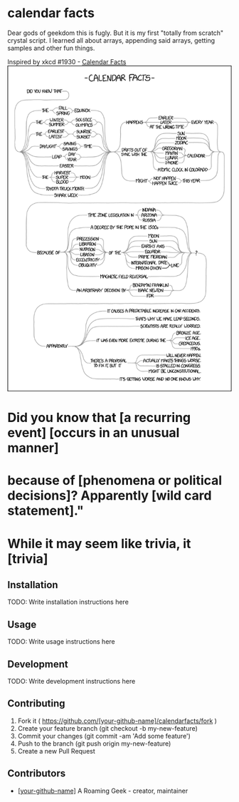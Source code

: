 # calendar facts

Dear gods of geekdom this is fugly.
But it is my first "totally from scratch" crystal script. I learned all about arrays, appending said arrays, getting samples and other fun
things.  

Inspired by xkcd #1930 - [Calendar Facts](https://www.xkcd.com/1930/)
![](https://github.com/aroaminggeek/xkcd-calendar-facts-crystal/blob/master/calendar_facts.png)
# Did you know that [a recurring event] [occurs in an unusual manner]
# because of [phenomena or political decisions]? Apparently [wild card statement]."
# While it may seem like trivia, it [trivia]

## Installation

TODO: Write installation instructions here

## Usage

TODO: Write usage instructions here

## Development

TODO: Write development instructions here

## Contributing

1. Fork it ( https://github.com/[your-github-name]/calendarfacts/fork )
2. Create your feature branch (git checkout -b my-new-feature)
3. Commit your changes (git commit -am 'Add some feature')
4. Push to the branch (git push origin my-new-feature)
5. Create a new Pull Request

## Contributors

- [[your-github-name]](https://github.com/[your-github-name]) A Roaming Geek - creator, maintainer

